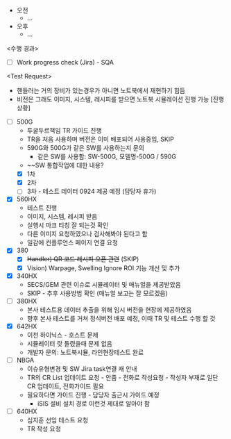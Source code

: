 - 오전
	- ...
- 오후
	- ...

<수행 경과>
- [ ] Work progress check (Jira) - SQA

\<Test Request>
- 핸들러는 거의 장비가 있는경우가 아니면 노트북에서 재현하기 힘듬
- 비전은 그래도 이미지, 시스템, 레시피를 받으면 노트북 시뮬레이션 진행 가능
[진행상황]
- [ ] 500G
	- 투굴두르책임 TR 가이드 진행
	- TR을 처음 사용하며 버전은 이미 배포되어 사용중임, SKIP
	- 590G와 500G가 같은 SW를 사용하는지 문의
		- 같은 SW를 사용함: SW-500G, 모델명-500G / 590G
	- ~~SW 통합작업에 대한 내용?
	- [x] 1차
	- [x] 2차
	- [ ] 3차 - 테스트 데이터 0924 제공 예정 (담당자 휴가)
- [x] 560HX
	- 테스트 진행
	- 이미지, 시스템, 레시피 받음
	- 실행시 마크 티칭 잘 되는것 확인
	- 다른 이미지 요청하였으나 검사해봐야 된다고 함
	- 일감에 컨플루언스 페이지 연결 요청
- [x] 380
	- [x] ~~Handler) QR 코드 레시피 오픈 관련~~ (SKIP)
	- [x] Vision) Warpage, Swelling Ignore ROI 기능 개선 및 추가
- [x] 340HX
	- SECS/GEM 관련 이슈로 시뮬레이터 및 매뉴얼을 제공받았음
	- SKIP - 추후 사용방법 확인 (매뉴얼 보고는 잘 모르겠음)
- [ ] 380HX
	- 본사 테스트용 데이터 추출을 위해 임시 버전을 현장에 제공하였음
	- 향후 본사 테스트를 거쳐 정식버전 배포 예정, 이때 TR 및 테스트 수행 할 것
- [x] 642HX
	- 이천 하이닉스 - 호스트 문제
	- 시뮬레이터 랏 돌렸을때 문제 없음
	- 개발자 문의: 노트북시뮬, 라인현장테스트 완료
- [ ] NBGA
	- 이슈유형변경 및 SW Jira task연결 재 안내
	- TR의 CR List 업데이트 요청 - 안줌 - 전화로 작성요청 - 작성자 부재로 일단 CR 업데이트, 전화가이드 필요
	- 필요하다면 가이드 진행 - 담당자 출근시 가이드 예정
		- iSIS 설비 설치 경로 이런것 제대로 알아야 함 
- [ ] 640HX
	- 심지훈 선임 테스트 요청
	- TR 작성 요청